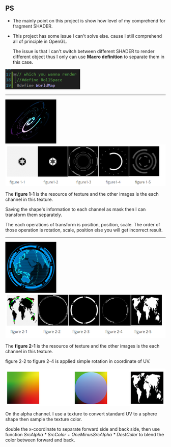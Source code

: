## PS

- The mainly point on this project is show how level of my comprehend for fragment SHADER.

- This project has some issue I can't solve else. cause I still comprehend all of principle in OpenGL.

  The issue is that I can't switch between different SHADER to render different object thus I only can use **Macro definition** to separate them in this case.

<img src=".\mdasset\MacroDefinition.png" alt="MacroDefinition" style="zoom: 80%;" />

------



<img src=".\mdasset\RollSpace.gif" alt="RollSpace" style="zoom:25%;" />

<img src=".\mdasset\figure1.png" alt="Figure1"  />



The **figure 1-1** is the resource of texture and the other images is the each channel in this texture.

Saving the shape's information to each channel as mask then I can transform them separately.

The each operations of transform is position, position, scale.  The order of those operation is rotation, scale, position else you will get incorrect result. 



------



<img src=".\mdasset\WorldMap.gif" alt="WorldMap" style="zoom:25%;" />



<img src=".\mdasset\figure2.png" alt="Figure2"  />

The **figure 2-1** is the resource of texture and the other images is the each channel in this texture.

figure 2-2 to figure 2-4 is applied simple rotation in coordinate of UV.



<img src=".\mdasset\figure3.png" alt="Figure3"  />

On the alpha channel. I use a texture to convert standard UV to a sphere shape then sample the texture color. 

double the x-coordinate to separate forward side and back side, then use function  *SrcAlpha \* SrcColor + OneMinusSrcAlpha \* DestColor* to blend the color between forward and back.

